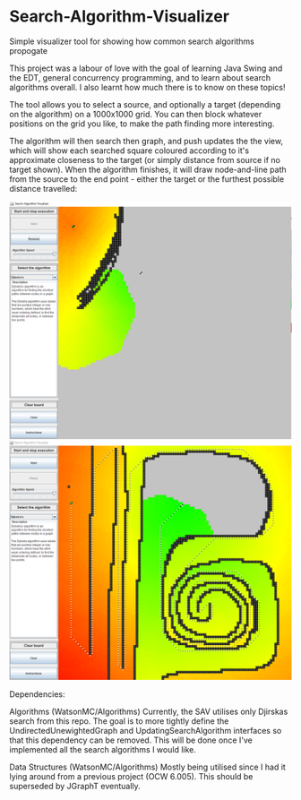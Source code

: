 # Search-Algorithm-Visualizer
Simple visualizer tool for showing how common search algorithms propogate

This project was a labour of love with the goal of learning Java Swing and the EDT, general concurrency programming, and to learn about 
search algorithms overall. I also learnt how much there is to know on these topics!

The tool allows you to select a source, and optionally a target (depending on the algorithm) on a 1000x1000 grid. You can then block 
whatever positions on the grid you like, to make the path finding more interesting.

The algorithm will then search then graph, and push updates the the view, which will show each searched square coloured according to
it's approximate closeness to the target (or simply distance from source if no target shown). When the algorithm finishes, it will draw 
node-and-line path from the source to the end point - either the target or the furthest possible distance travelled:

![](images/SAV1.PNG)
![](images/SAV2.PNG)

Dependencies:

Algorithms (WatsonMC/Algorithms) 
Currently, the SAV utilises only Djirskas search from this repo. The goal is to more tightly define the UndirectedUnewightedGraph and 
UpdatingSearchAlgorithm interfaces so that this dependency can be removed. This will be done once I've implemented all the search 
algorithms I would like. 

Data Structures (WatsonMC/Algorithms)
Mostly being utilised since I had it lying around from a previous project (OCW 6.005). This should be superseded by JGraphT eventually. 




